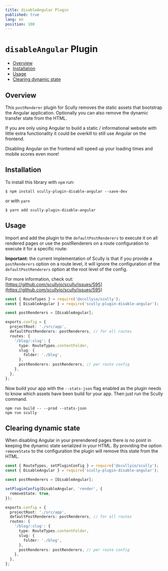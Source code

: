 ```yaml
---
title: disableAngular Plugin
published: true
lang: en
position: 100
---
```


# `disableAngular` Plugin <!-- omit in toc -->

<div class="docs-link_table">
  <a class="repository" href="https://github.com/samvloeberghs/kwerri-oss/tree/master/projects/scully-plugin-disable-angular"></a>
</div>

<div class="docs-toc"></div>

- [Overview](#overview)
- [Installation](#installation)
- [Usage](#usage)
- [Clearing dynamic state](#clearing-dynamic-state)

## Overview

This `postRenderer` plugin for Scully removes the static assets that bootstrap the Angular application. Optionally you can also remove the dynamic transfer state from the HTML.

If you are only using Angular to build a static / informational website with little extra functionality it could be overkill to still use Angular on the frontend.

Disabling Angular on the frontend will speed up your loading times and mobile scores even more!

## Installation

To install this library with `npm` run:

```
$ npm install scully-plugin-disable-angular --save-dev
```

or with `yarn`

```
$ yarn add scully-plugin-disable-angular
```

## Usage

Import and add the plugin to the `defaultPostRenderers` to execute it on all rendered pages or use the postRenderers on a route configuration to execute it for a specific route:

**Important:** the current implementation of Scully is that if you provide a `postRenderers` option on a route level, it will ignore the configuration of the `defaultPostRenderers` option at the root level of the config.

For more information, check out: [https://github.com/scullyio/scully/issues/595](https://github.com/scullyio/scully/issues/595)

```typescript
const { RouteTypes } = require('@scullyio/scully');
const { DisableAngular } = require('scully-plugin-disable-angular');

const postRenderers = [DisableAngular];

exports.config = {
  projectRoot: './src/app',
  defaultPostRenderers: postRenderers, // for all routes
  routes: {
    '/blog/:slug': {
      type: RouteTypes.contentFolder,
      slug: {
        folder: './blog',
      },
      postRenderers: postRenderers, // per route config
    },
  },
};
```

Now build your app with the `--stats-json` flag enabled as the plugin needs to know which assets have been build for your app. Then just run the Scully command.

```
npm run build -- --prod --stats-json
npm run scully
```

## Clearing dynamic state

When disabling Angular in your prerendered pages there is no point in keeping the dynamic state serialized in your HTML. By providing the option `removeState` to the configuration the plugin will remove this state from the HTML.

```typescript
const { RouteTypes, setPluginConfig } = require('@scullyio/scully');
const { DisableAngular } = require('scully-plugin-disable-angular');

const postRenderers = [DisableAngular];

setPluginConfig(DisableAngular, 'render', {
  removeState: true,
});

exports.config = {
  projectRoot: './src/app',
  defaultPostRenderers: postRenderers, // for all routes
  routes: {
    '/blog/:slug': {
      type: RouteTypes.contentFolder,
      slug: {
        folder: './blog',
      },
      postRenderers: postRenderers, // per route config
    },
  },
};
```
